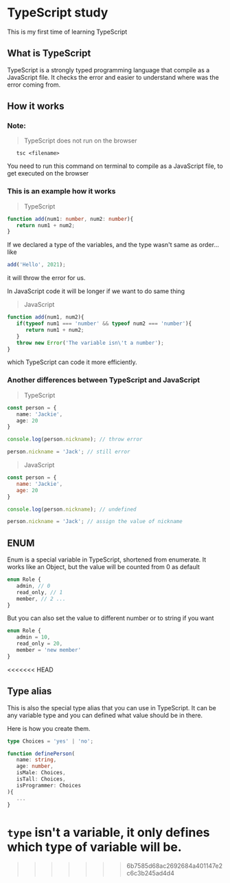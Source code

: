 # TypeScript study

This is my first time of learning TypeScript

## What is TypeScript

TypeScript is a strongly typed programming language that compile as a JavaScript file.
It checks the error and easier to understand where was the error coming from.

## How it works

### Note:

> TypeScript does not run on the browser

```
   tsc <filename>
```

You need to run this command on terminal to compile as a JavaScript file, to get executed on the browser

### This is an example how it works

> TypeScript

```ts
function add(num1: number, num2: number){
   return num1 + num2;
}
```

If we declared a type of the variables, and the type wasn't same as order... like

```ts
add('Hello', 2021);
```

it will throw the error for us.

In JavaScript code it will be longer if we want to do same thing

> JavaScript

```js
function add(num1, num2){
   if(typeof num1 === 'number' && typeof num2 === 'number'){
      return num1 + num2;
   }
   throw new Error('The variable isn\'t a number');
}
```

which TypeScript can code it more efficiently.

### Another differences between TypeScript and JavaScript

> TypeScript

```ts
const person = {
   name: 'Jackie',
   age: 20
}

console.log(person.nickname); // throw error

person.nickname = 'Jack'; // still error
```

> JavaScript

```js
const person = {
   name: 'Jackie',
   age: 20
}

console.log(person.nickname); // undefined

person.nickname = 'Jack'; // assign the value of nickname
```

## ENUM

Enum is a special variable in TypeScript, shortened from enumerate. It works like an Object, but the value will be counted from 0 as default

```ts
enum Role {
   admin, // 0
   read_only, // 1
   member, // 2 ...
}
```

But you can also set the value to different number or to string if you want

```ts
enum Role {
   admin = 10,
   read_only = 20,
   member = 'new member'
}
```
<<<<<<< HEAD

## Type alias

This is also the special type alias that you can use in TypeScript.
It can be any variable type and you can defined what value should be in there.

Here is how you create them.

```ts
type Choices = 'yes' | 'no';

function definePerson(
   name: string,
   age: number,
   isMale: Choices,
   isTall: Choices,
   isProgrammer: Choices
){
   ...
}
```

`type` isn't a variable, it only defines which type of variable will be.
=======
>>>>>>> 6b7585d68ac2692684a401147e2c6c3b245ad4d4
